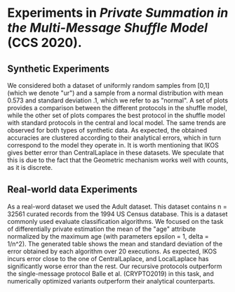 # Experiments in *Private Summation in the Multi-Message Shuffle Model* (CCS 2020).

## Synthetic Experiments

We considered both a dataset of uniformly random samples from [0,1] (which we denote "ur") and a sample from a normal distribution with mean 0.573
and standard deviation .1, which we refer to as "normal". 
A set of plots provides a comparison between the different protocols in the shuffle model, while the other set of plots compares the best protocol in the shuffle model with standard protocols in the central and local model.
The same trends are observed for both types of synthetic data.
As expected, the obtained accuracies are clustered according to their analytical errors,
which in turn correspond to the model they operate in. It is worth mentioning that IKOS
gives better error than CentralLaplace in these datasets. We speculate that this is due to the fact that the Geometric mechanism
works well with counts, as it is discrete.

## Real-world data Experiments

As a real-word dataset we used the Adult dataset. This dataset contains n = 32561 curated records from the 1994 US Census database.
This is a dataset commonly used evaluate classification algorithms. We focused on the task of differentially private
estimation the mean of the "age" attribute normalized by the maximum age (with parameters epsilon = 1, delta = 1/n^2). The generated table shows the mean and standard deviation of the error obtained by each algorithm over 20 executions.
As expected, IKOS incurs error close to the one of CentralLaplace, and LocalLaplace has significantly worse error than the rest.
Our recursive protocols outperform the single-message protocol Balle et al. (CRYPTO2019) in this task, and
numerically optimized variants outperform their analytical counterparts.

